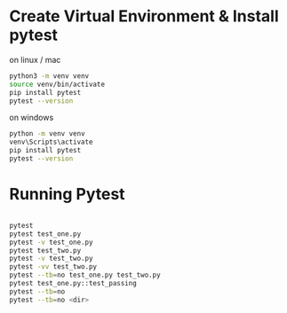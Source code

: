 

Create Virtual Environment & Install pytest
===========================================

on linux / mac

```bash
python3 -m venv venv
source venv/bin/activate 
pip install pytest
pytest --version
```

on windows

```bash
python -m venv venv
venv\Scripts\activate
pip install pytest
pytest --version
```


Running Pytest
===============

```bash

pytest
pytest test_one.py
pytest -v test_one.py 
pytest test_two.py
pytest -v test_two.py
pytest -vv test_two.py
pytest --tb=no test_one.py test_two.py
pytest test_one.py::test_passing
pytest --tb=no
pytest --tb=no <dir>


```
